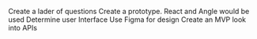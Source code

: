 Create a lader of questions
Create a prototype.
React and Angle would be used
Determine user Interface
Use Figma for design
Create an MVP
look into APIs

